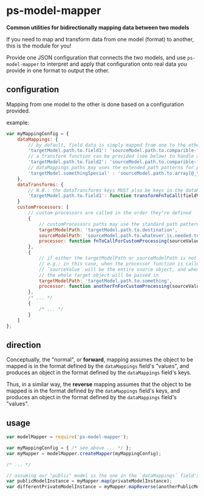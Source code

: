# ps-model-mapper

**Common utilities for bidirectionally mapping data between two models**

 If you need to map and transform data from one model (format) to another, this is the module for you!
 
Provide one JSON configuration that connects the two models, and use `ps-model-mapper` to interpret and apply that
configuration onto real data you provide in one format to output the other.  

## configuration

Mapping from one model to the other is done based on a configuration provided.

example:
```javascript
var myMappingConfig = {
    dataMappings: {
        // by default, field data is simply mapped from one to the other
        'targetModel.path.to.field1': 'sourceModel.path.to.comparible-field1',
        // a transform function can be provided (see below) to handle any formatting nuances
        'targetModel.path.to.field2': 'sourceModel.path.to.comparible-field2',
        // dataMappings paths may uses the extended path patterns for picking specific items out of an array, e.g.:
        'targetModel.somethingSpecial' : 'sourceModel.path.to.array[@_type=Special]'
    },
    dataTransforms: {
        // N.B.: the dataTransforms keys MUST also be keys in the dataMappings object
        'targetModel.path.to.field1': function transformFnToCall(fieldValue, reverse) { /* ... */ }
    }
    customProcessors: [
        // custom processors are called in the order they're defined
        {
            // customProcessors paths may use the standard path patterns supported by lodash get, set, etc.
            targetModelPath: 'targetModel.path.to.destination',
            sourceModelPath: 'sourceModel.path.to.whatever.is.needed.to.do.this.mapping',
            processor: function fnToCallForCustomProcessing(sourceValue, reverse) { /* ... */ }
        },
        {
            // if either the targetModelPath or sourceModelPath is not provided, the whole data object will be used
            // e.g.: in this case, when the processor function is called going "forward",
            // `sourceValue` will be the entire source object, and when called for "reverse" processing,
            // the whole target object will be passed in
            targetModelPath: 'targetModel.path.to.something',
            processor: function anotherFnForCustomProcessing(sourceValue, reverse) { /* ... */ }
        },
        /* ... */
        {
            /* ... */
        }
    ]
};
```

## direction

Conceptually, the "normal", or **forward**, mapping assumes the object to be mapped is in the format defined by the
`dataMappings` field's "values", and produces an object in the format defined by the `dataMappings` field's keys.

Thus, in a similar way, the **reverse** mapping assumes that the object to be mapped is in the format defined by the
`dataMappings` field's keys, and produces an object in the format defined by the `dataMappings` field's "values".

## usage

```javascript
var modelMapper = require('ps-model-mapper');

var myMappingConfig = { /* see above ... */ };
var myMapper = modelMapper.createMapper(myMappingConfig);

/* ... */

// assuming our "public" model is the one in the `dataMappings` field's keys ...
var publicModelInstance = myMapper.map(privateModelInstance);
var differentPrivateModelInstance = myMapper.mapReverse(anotherPublicModelInstance);

```
